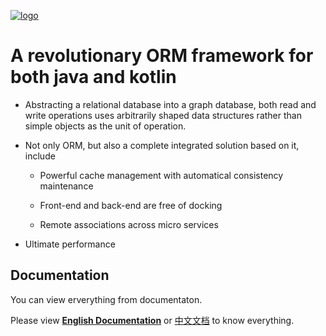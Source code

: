 
[![logo](logo.png)](https://babyfish-ct.github.io/jimmer/)

# A revolutionary ORM framework for both java and kotlin

-  Abstracting a relational database into a graph database, both read and write operations uses arbitrarily shaped data structures rather than simple objects as the unit of operation.

-  Not only ORM, but also a complete integrated solution based on it, include 

   -  Powerful cache management with automatical consistency maintenance

   -  Front-end and back-end are free of docking

   -  Remote associations across micro services

-  Ultimate performance

## Documentation

You can view erverything from documentaton.

Please view [**English Documentation**](https://babyfish-ct.github.io/jimmer/) or [中文文档](https://babyfish-ct.gitee.io/jimmer-doc/) to know everything.
